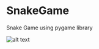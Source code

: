 # SnakeGame
Snake Game using pygame library

![alt text](https://raw.githubusercontent.com/username/projectname/branch/path/to/img.png)
